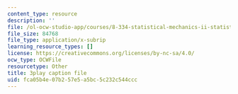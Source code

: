 ```yaml
---
content_type: resource
description: ''
file: /ol-ocw-studio-app/courses/8-334-statistical-mechanics-ii-statistical-physics-of-fields-spring-2014/fca05b4e07b257e5a5bc5c232c544ccc_vhLqp3eIkU4.vtt
file_size: 84768
file_type: application/x-subrip
learning_resource_types: []
license: https://creativecommons.org/licenses/by-nc-sa/4.0/
ocw_type: OCWFile
resourcetype: Other
title: 3play caption file
uid: fca05b4e-07b2-57e5-a5bc-5c232c544ccc
---
```

